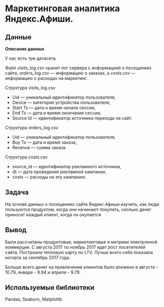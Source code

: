 # Маркетинговая аналитика Яндекс.Афиши.
## Данные

**Описание данных**

У нас есть три датасета.

Файл *visits_log.csv* хранит лог сервера с информацией о посещениях сайта, *orders_log.csv* — информацию о заказах, а *costs.csv* — информацию о расходах на маркетинг.

Структура visits_log.csv

- Uid — уникальный идентификатор пользователя,
- Device — категория устройства пользователя,
- Start Ts — дата и время начала сессии,
- End Ts — дата и время окончания сессии,
- Source Id — идентификатор источника перехода на сайт.


Структура orders_log.csv

- Uid — уникальный идентификатор пользователя,
- Buy Ts — дата и время заказа,
- Revenue — сумма заказа.


Структура costs.csv

- source_id — идентификатор рекламного источника,
- dt — дата проведения рекламной кампании,
- costs — расходы на эту кампанию.

## Задача

На основе данных о посещениях сайта Яндекс.Афиши изучить, как люди пользуются продуктом, когда они начинают покупать, сколько денег приносит каждый клиент, когда он окупается

## Вывод

Были рассчитаны продуктовые, маркетинговые и метрики электронной коммерции. 
С августа 2017 по ноябрь 2017 идет рост посетителей сайта. Построили тепловую карту по LTV. Лучше всего себя показала когорта за сентябрь 2017 года.

Больше всего денег на привлечение клиентов было вложено в августе - 10.79, январе - 9.94 и апреле - 9.79.

## Используемые библиотеки

Pandas, Seaborn, Matplotlib

